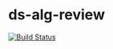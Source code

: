 # ds-alg-review

[![Build Status](https://dev.azure.com/yeliu0052/ds-alg/_apis/build/status/isra-fel.ds-alg-review?branchName=master)](https://dev.azure.com/yeliu0052/ds-alg/_build/latest?definitionId=1&branchName=master)
